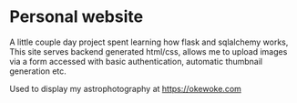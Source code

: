 # Personal website

A little couple day project spent learning how flask and sqlalchemy works,
This site serves backend generated html/css, allows me to upload images via a form accessed with basic authentication,
automatic thumbnail generation etc.

Used to display my astrophotography at https://okewoke.com
